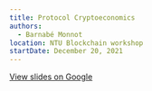 ```yaml
---
title: Protocol Cryptoeconomics
authors:
  - Barnabé Monnot
location: NTU Blockchain workshop
startDate: December 20, 2021
---
```


[View slides on Google](https://docs.google.com/presentation/d/1IamBsYVa40qLrGu6QIhpumMb81AgRawe_ZblHrig9xY/view)
